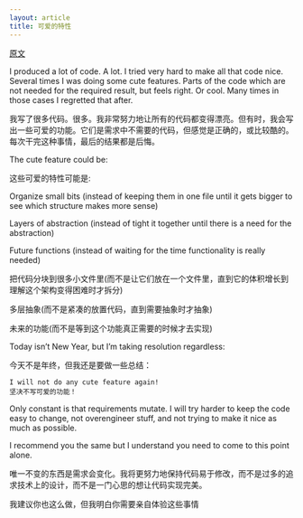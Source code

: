```yaml
---
layout: article
title: 可爱的特性
---
```


[原文](https://blog.horejsek.com/cute-features/)


I produced a lot of code. A lot. I tried very hard to make all that code nice. Several times I was doing some cute features. Parts of the code which are not needed for the required result, but feels right. Or cool. Many times in those cases I regretted that after.

我写了很多代码。很多。我非常努力地让所有的代码都变得漂亮。但有时，我会写出一些可爱的功能。它们是需求中不需要的代码，但感觉是正确的，或比较酷的。每次干完这种事情，最后的结果都是后悔。


The cute feature could be:

这些可爱的特性可能是:



Organize small bits (instead of keeping them in one file until it gets bigger to see which structure makes more sense)

Layers of abstraction (instead of tight it together until there is a need for the abstraction)

Future functions (instead of waiting for the time functionality is really needed)


把代码分块到很多小文件里(而不是让它们放在一个文件里，直到它的体积增长到理解这个架构变得困难时才拆分)

多层抽象(而不是紧凑的放置代码，直到需要抽象时才抽象)

未来的功能(而不是等到这个功能真正需要的时候才去实现)


Today isn’t New Year, but I’m taking resolution regardless:

今天不是年终，但我还是要做一些总结：


```
I will not do any cute feature again!
坚决不写可爱的功能！
```

Only constant is that requirements mutate. I will try harder to keep the code easy to change, not overengineer stuff, and not trying to make it nice as much as possible.

I recommend you the same but I understand you need to come to this point alone.


唯一不变的东西是需求会变化。我将更努力地保持代码易于修改，而不是过多的追求技术上的设计，而不是一门心思的想让代码实现完美。

我建议你也这么做，但我明白你需要亲自体验这些事情